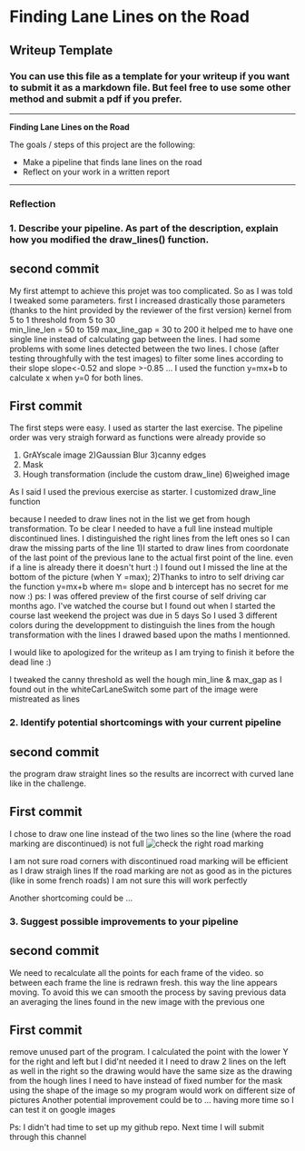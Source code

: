 # **Finding Lane Lines on the Road** 

## Writeup Template

### You can use this file as a template for your writeup if you want to submit it as a markdown file. But feel free to use some other method and submit a pdf if you prefer.

---

**Finding Lane Lines on the Road**

The goals / steps of this project are the following:
* Make a pipeline that finds lane lines on the road
* Reflect on your work in a written report


[//]: # (Image References)

[image1]: ./examples/solidYellowLeft.jpg "solidYellowLeft"

---

### Reflection

### 1. Describe your pipeline. As part of the description, explain how you modified the draw_lines() function.
## second commit
My first attempt to achieve this projet was too complicated. So as I was told I tweaked some parameters.
first I increased drastically those parameters (thanks to the hint provided by the reviewer of the first version)
    kernel from 5 to 1
    threshold from  5  to 30   
    min_line_len = 50 to 159
    max_line_gap = 30   to 200
 it helped me to have one single line instead of calculating gap between the lines.
 I had some problems with some lines detected between the two lines. I chose (after testing throughfully with the test images) to filter some lines according to their slope
 slope<-0.52 and slope >-0.85 ...
 I used the function y=mx+b to calculate x when y=0 for both lines.
## First commit 
The first steps were easy. I used as starter the last exercise.
The pipeline order was very straigh forward as functions were already provide
so
1) GrAYscale image
2)Gaussian Blur
3)canny edges
4) Mask
5) Hough transformation (include the custom draw_line)
6)weighed image

As I said I used the previous exercise as starter. 
I customized draw_line function
 
because  I needed to draw lines not in the list we get from hough transformation. To be clear I needed to have a full line instead  multiple discontinued lines.
I distinguished the right lines from the left ones so I can draw the missing parts of the line
1)I started to draw lines from  coordonate of the last point of the previous lane to the actual first point of the line. even if a line is already there it doesn't hurt :)
I found out I missed the line at the bottom of the picture (when Y =max);
2)Thanks to intro to self driving car the function 	 y=mx+b where m= slope and b intercept has no secret for me now :) 
ps: I was offered preview of the first course of self driving car months ago. I've watched the course but I found out when I started the course last weekend the project was due in 5 days
So I used 3 different colors during the developpment to distinguish the lines from the hough transformation with the lines I  drawed based upon the maths I mentionned.

I would like to apologized for the writeup as I am trying to finish it before the dead line :)

I tweaked the canny threshold as well the hough min_line & max_gap as I found out in the whiteCarLaneSwitch some part of the image were mistreated as lines

### 2. Identify potential shortcomings with your current pipeline
## second commit
the program draw straight lines so the results are incorrect with curved lane like in the challenge.
## First commit
I chose to draw one line instead of the two lines so the line (where the road marking are discontinued) is not full 
![check the  right road marking][image1]

I am not sure road corners with discontinued road marking will be efficient as I draw straigh lines
If the road marking are not as good as in the pictures (like in some french roads) I am not sure this will work perfectly


Another shortcoming could be ...


### 3. Suggest possible improvements to your pipeline
## second commit
We need to recalculate all the points for each frame of the video. so between each frame the line is redrawn fresh. this way the line appears moving. To avoid this we can smooth the process by saving previous data an averaging the lines found in the new image with the previous one
## First commit
remove unused part of the program.
I calculated the point with the lower Y for the right and left but I did'nt needed it
I need to draw 2 lines on the left as well in the right so the drawing would have the same size as the drawing from the hough lines
I need to have instead of fixed number for the mask using the shape of the image so my program  would work on different size of pictures
Another potential improvement could be to ...
having more time so I can test it on google images

Ps: I didn't had time to set up my github repo. Next time I will submit through this channel